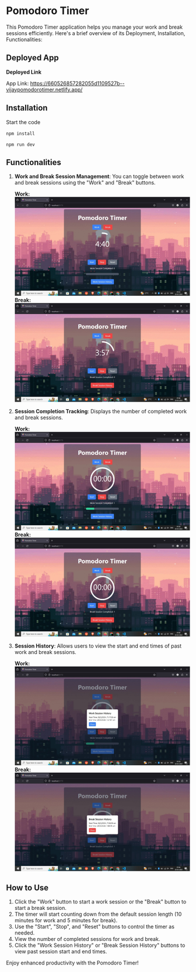 # Pomodoro Timer

This Pomodoro Timer application helps you manage your work and break sessions efficiently. Here's a brief overview of its Deployment, Installation, Functionalities:

## Deployed App 

**Deployed Link**

App Link: https://660526857282055d1109527b--vijaypomodorotimer.netlify.app/

## Installation 

Start the code

```
npm install
```
```
npm run dev
```

## Functionalities

1. **Work and Break Session Management**: You can toggle between work and break sessions using the "Work" and "Break" buttons.

   **Work:**
   ![Work Session](ss/work%20session.jpeg)
   **Break:**
   ![Break Session](ss/break%20session.jpeg)

2. **Session Completion Tracking**: Displays the  number of completed work and break sessions.
   
   **Work:**
   ![Work Completed](ss/work%20completed.jpeg)
   **Break:**
   ![Break Completed](ss/break%20completed.jpeg)

3. **Session History**: Allows users to view the start and end times of past work and break sessions.
   
   **Work:**
   ![Session History](ss/work%20history.jpeg)
   **Break:**
   ![Session History](ss/break%20history.jpeg)

## How to Use

1. Click the "Work" button to start a work session or the "Break" button to start a break session.
2. The timer will start counting down from the default session length (10 minutes for work and 5 minutes for break).
3. Use the "Start", "Stop", and "Reset" buttons to control the timer as needed.
4. View the number of completed sessions for work and break.
5. Click the "Work Session History" or "Break Session History" buttons to view past session start and end times.

Enjoy enhanced productivity with the Pomodoro Timer!

